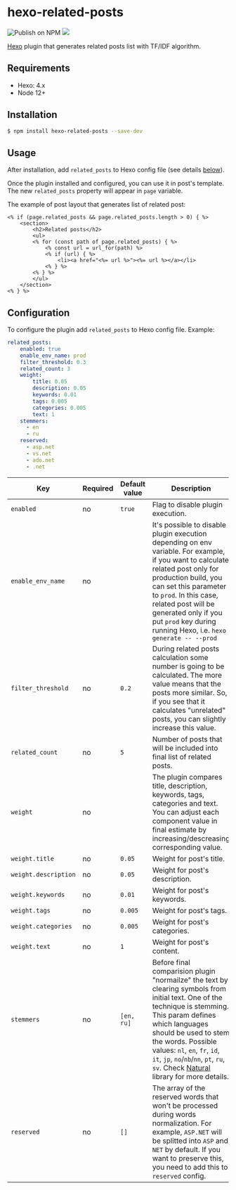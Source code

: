 # hexo-related-posts

![Publish on NPM](https://github.com/sergeyzwezdin/hexo-related-posts/workflows/Publish%20on%20NPM/badge.svg) ![](https://img.shields.io/npm/v/hexo-related-posts)

[Hexo](https://hexo.io/) plugin that generates related posts list with TF/IDF algorithm.

## Requirements
- Hexo: 4.x
- Node 12+

## Installation

```bash
$ npm install hexo-related-posts --save-dev
```

## Usage

After installation, add `related_posts` to Hexo config file (see details [below](#Configuration)).

Once the plugin installed and configured, you can use it in post's template. The new `related_posts` property will appear in `page` variable.

The example of post layout that generates list of related post:

```ejs
<% if (page.related_posts && page.related_posts.length > 0) { %>
    <section>
        <h2>Related posts</h2>
        <ul>
        <% for (const path of page.related_posts) { %>
            <% const url = url_for(path) %>
            <% if (url) { %>
                <li><a href="<%= url %>"><%= url %></a></li>
            <% } %>
        <% } %>
        </ul>
    </section>
<% } %>
```

## Configuration

To configure the plugin add `related_posts` to Hexo config file. Example:

```yaml
related_posts:
    enabled: true
    enable_env_name: prod
    filter_threshold: 0.3
    related_count: 3
    weight:
        title: 0.05
        description: 0.05
        keywords: 0.01
        tags: 0.005
        categories: 0.005
        text: 1
    stemmers:
      - en
      - ru
    reserved:
      - asp.net
      - vs.net
      - ado.net
      - .net
```

| Key | Required | Default value | Description |
| --- | --- | --- | --- |
| `enabled` | no | `true` | Flag to disable plugin execution. |
| `enable_env_name` | no | | It's possible to disable plugin execution depending on env variable. For example, if you want to calculate related post only for production build, you can set this parameter to `prod`. In this case, related post will be generated only if you put `prod` key during running Hexo, i.e. `hexo generate -- --prod` |
| `filter_threshold` | no | `0.2` | During related posts calculation some number is going to be calculated. The more value means that the posts more similar. So, if you see that it calculates "unrelated" posts, you can slightly increase this value. |
| `related_count` | no | `5` | Number of posts that will be included into final list of related posts. |
| `weight` | no | | The plugin compares title, description, keywords, tags, categories and text. You can adjust each component value in final estimate by increasing/descreasing corresponding value. |
| `weight.title` | no | `0.05` | Weight for post's title. |
| `weight.description` | no | `0.05` | Weight for post's description. |
| `weight.keywords` | no | `0.01` | Weight for post's keywords. |
| `weight.tags` | no | `0.005` | Weight for post's tags. |
| `weight.categories` | no | `0.005` | Weight for post's categories. |
| `weight.text` | no | `1` | Weight for post's content. |
| `stemmers` | no | `[en, ru]` | Before final comparision plugin "normailze" the text by clearing symbols from initial text. One of the technique is stemming. This param defines which languages should be used to stem the words. Possible values: `nl`, `en`, `fr`, `id`, `it`, `jp`, `no`/`nb`/`nn`, `pt`, `ru`, `sv`. Check [Natural](https://github.com/NaturalNode/natural#stemmers) library for more details. |
| `reserved` | no | `[]` | The array of the reserved words that won't be processed during words normalization. For example, `ASP.NET` will be splitted into `ASP` and `NET` by default. If you want to preserve this, you need to add this to `reserved` config. |
